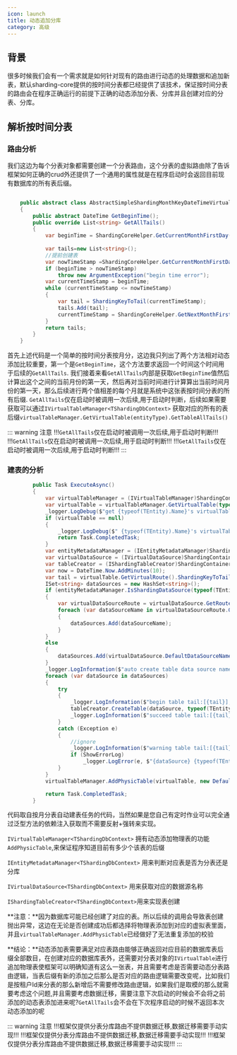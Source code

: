 ```yaml
---
icon: launch
title: 动态追加分库
category: 高级
---
```


## 背景
很多时候我们会有一个需求就是如何针对现有的路由进行动态的处理数据和追加新表，默认sharding-core提供的按时间分表都已经提供了该技术，保证按时间分表的路由会在程序正确运行的前提下正确的动态添加分表、分库并且创建对应的分表、分库。

## 解析按时间分表

### 路由分析
我们这边为每个分表对象都需要创建一个分表路由，这个分表的虚拟路由除了告诉框架如何正确的crud外还提供了一个通用的属性就是在程序启动时会返回目前现有数据库的所有表后缀。

```csharp

    public abstract class AbstractSimpleShardingMonthKeyDateTimeVirtualTableRoute<TEntity> : AbstractShardingTimeKeyDateTimeVirtualTableRoute<TEntity> where TEntity : class
    {
        public abstract DateTime GetBeginTime();
        public override List<string> GetAllTails()
        {
            var beginTime = ShardingCoreHelper.GetCurrentMonthFirstDay(GetBeginTime());
         
            var tails=new List<string>();
            //提前创建表
            var nowTimeStamp =ShardingCoreHelper.GetCurrentMonthFirstDay(DateTime.Now);
            if (beginTime > nowTimeStamp)
                throw new ArgumentException("begin time error");
            var currentTimeStamp = beginTime;
            while (currentTimeStamp <= nowTimeStamp)
            {
                var tail = ShardingKeyToTail(currentTimeStamp);
                tails.Add(tail);
                currentTimeStamp = ShardingCoreHelper.GetNextMonthFirstDay(currentTimeStamp);
            }
            return tails;
        }
    }
```
首先上述代码是一个简单的按时间分表按月分，这边我只列出了两个方法相对动态添加比较重要，第一个是`GetBeginTime`，这个方法要求返回一个时间这个时间用于后续的`GetAllTails`.
我们接着来看`GetAllTails`内部是获取`GetBeginTime`值然后计算出这个之间的当前月份的第一天，然后再对当前时间进行计算算出当前时间月份的第一天，那么后续进行两个值相差的每个月就是系统中这张表按时间分表的所有后缀.
`GetAllTails`仅在启动时被调用一次后续,用于启动时判断，后续如果需要获取可以通过`IVirtualTableManager<TShardingDbContext>` 获取对应的所有的表后缀`virtualTableManager.GetVirtualTable(entityType).GetTableAllTails()`

::: warning 注意
!!!`GetAllTails`仅在启动时被调用一次后续,用于启动时判断!!!
!!!`GetAllTails`仅在启动时被调用一次后续,用于启动时判断!!!
!!!`GetAllTails`仅在启动时被调用一次后续,用于启动时判断!!!
:::
### 建表的分析

```csharp
        public Task ExecuteAsync()
        {
            var virtualTableManager = (IVirtualTableManager)ShardingContainer.GetService(typeof(IVirtualTableManager<>).GetGenericType0(EntityMetadata.ShardingDbContextType));
            var virtualTable = virtualTableManager.GetVirtualTable(typeof(TEntity));
            _logger.LogDebug($"get {typeof(TEntity).Name}'s virtualTable ");
            if (virtualTable == null)
            {
                _logger.LogDebug($" {typeof(TEntity).Name}'s virtualTable  is null");
                return Task.CompletedTask;
            }
            var entityMetadataManager = (IEntityMetadataManager)ShardingContainer.GetService(typeof(IEntityMetadataManager<>).GetGenericType0(EntityMetadata.ShardingDbContextType));
            var virtualDataSource = (IVirtualDataSource)ShardingContainer.GetService(typeof(IVirtualDataSource<>).GetGenericType0(EntityMetadata.ShardingDbContextType));
            var tableCreator = (IShardingTableCreator)ShardingContainer.GetService(typeof(IShardingTableCreator<>).GetGenericType0(EntityMetadata.ShardingDbContextType));
            var now = DateTime.Now.AddMinutes(10);
            var tail = virtualTable.GetVirtualRoute().ShardingKeyToTail(now);
            ISet<string> dataSources = new HashSet<string>();
            if (entityMetadataManager.IsShardingDataSource(typeof(TEntity)))
            {
                var virtualDataSourceRoute = virtualDataSource.GetRoute(typeof(TEntity));
                foreach (var dataSourceName in virtualDataSourceRoute.GetAllDataSourceNames())
                {
                    dataSources.Add(dataSourceName);
                }
            }
            else
            {
                dataSources.Add(virtualDataSource.DefaultDataSourceName);
            }
            _logger.LogInformation($"auto create table data source names:[{string.Join(",", dataSources)}]");
            foreach (var dataSource in dataSources)
            {
                try
                {
                    _logger.LogInformation($"begin table tail:[{tail}],entity:[{typeof(TEntity).Name}]");
                    tableCreator.CreateTable(dataSource, typeof(TEntity), tail);
                    _logger.LogInformation($"succeed table tail:[{tail}],entity:[{typeof(TEntity).Name}]");
                }
                catch (Exception e)
                {
                    //ignore
                    _logger.LogInformation($"warning table tail:[{tail}],entity:[{typeof(TEntity).Name}]");
                    if (ShowErrorLog)
                        _logger.LogError(e, $"{dataSource} {typeof(TEntity).Name}'s create table error ");
                }
            }
            virtualTableManager.AddPhysicTable(virtualTable, new DefaultPhysicTable(virtualTable, tail));

            return Task.CompletedTask;
        }
```
代码取自按月分表自动建表任务的代码，当然如果是您自己有定时作业可以完全通过泛型方法的依赖注入获取而不需要反射+强转来实现。

`IVirtualTableManager<TShardingDbContext>` 拥有动态添加物理表的功能`AddPhysicTable`,来保证程序知道目前有多少个该表的后缀

`IEntityMetadataManager<TShardingDbContext>` 用来判断对应表是否为分表还是分库

`IVirtualDataSource<TShardingDbContext>` 用来获取对应的数据源名称

`IShardingTableCreator<TShardingDbContext>`用来实现表创建

**注意：**因为数据库可能已经创建了对应的表。所以后续的调用会导致表创建抛出异常，这边在无论是否创建成功后都选择将物理表添加到对应的虚拟表里面，并且`virtualTableManager.AddPhysicTable`已经做好了无法重复添加的校验

**结论：**动态添加表需要满足对应表路由能够正确返回对应目前的数据库表后缀全部数目，在创建对应的数据库表外，还需要对分表对象的`IVirtualTable`进行追加物理表使框架可以明确知道有这么一张表，并且需要考虑是否需要动态分表路由逻辑，当表后缀有新的添加之后那么是否对应的路由逻辑需要改变呢，比如我们是按租户Id来分表的那么新增后不需要修改路由逻辑，如果我们是取模的那么就需要考虑这个问题,并且需要考虑数据迁移，需要注意下次启动的时候会不会将之前添加的动态表添加进来呢?`GetAllTails`会不会在下次程序启动的时候不返回本次动态添加的呢


::: warning 注意
!!!框架仅提供分表分库路由不提供数据迁移,数据迁移需要手动实现!!!
!!!框架仅提供分表分库路由不提供数据迁移,数据迁移需要手动实现!!!
!!!框架仅提供分表分库路由不提供数据迁移,数据迁移需要手动实现!!!
:::